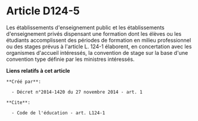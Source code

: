 # Article D124-5

Les établissements d'enseignement public et les établissements d'enseignement privés dispensant une formation dont les élèves
ou les étudiants accomplissent des périodes de formation en milieu professionnel ou des stages prévus à l'article L. 124-1
élaborent, en concertation avec les organismes d'accueil intéressés, la convention de stage sur la base d'une convention type
définie par les ministres intéressés.

**Liens relatifs à cet article**

	**Créé par**:

	  - Décret n°2014-1420 du 27 novembre 2014 - art. 1

	**Cite**:

	  - Code de l'éducation - art. L124-1
